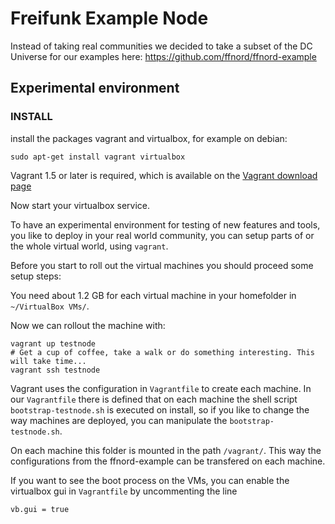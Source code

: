 # Freifunk Example Node

Instead of taking real communities we decided to take a subset of the DC Universe
for our examples here: https://github.com/ffnord/ffnord-example

## Experimental environment

### INSTALL

install the packages vagrant and virtualbox, for example on debian:

    sudo apt-get install vagrant virtualbox
    
Vagrant 1.5 or later is required, which is available on the [Vagrant download page](http://www.vagrantup.com/downloads.html)

Now start your virtualbox service.

To have an experimental environment for testing of new features and tools, you like to deploy in your real world community,
you can setup parts of or the whole virtual world, using `vagrant`.

Before you start to roll out the virtual machines you should proceed some setup steps:

You need about 1.2 GB for each virtual machine in your homefolder in `~/VirtualBox VMs/`.

Now we can rollout the machine with:

    vagrant up testnode
    # Get a cup of coffee, take a walk or do something interesting. This will take time...
    vagrant ssh testnode

Vagrant uses the configuration in `Vagrantfile` to create each machine. In our `Vagrantfile` there is defined that on each machine the shell script `bootstrap-testnode.sh` is executed on install, so if you like to change the way machines are deployed, you can manipulate the `bootstrap-testnode.sh`.

On each machine this folder is mounted in the path `/vagrant/`. This way the configurations from the ffnord-example can be transfered on each machine.

If you want to see the boot process on the VMs, you can enable the virtualbox gui in `Vagrantfile` by uncommenting the line

    vb.gui = true
